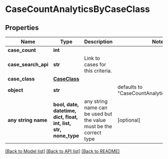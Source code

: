 # CaseCountAnalyticsByCaseClass


## Properties
Name | Type | Description | Notes
------------ | ------------- | ------------- | -------------
**case_count** | **int** |  | 
**case_search_api** | **str** | Link to cases for this criteria. | 
**case_class** | [**CaseClass**](CaseClass.md) |  | 
**object** | **str** |  | defaults to "CaseCountAnalyticsByCaseClass"
**any string name** | **bool, date, datetime, dict, float, int, list, str, none_type** | any string name can be used but the value must be the correct type | [optional]

[[Back to Model list]](../README.md#documentation-for-models) [[Back to API list]](../README.md#documentation-for-api-endpoints) [[Back to README]](../README.md)


